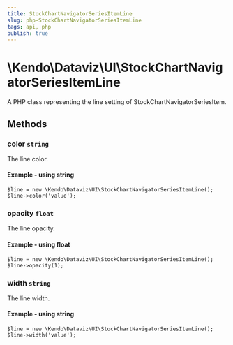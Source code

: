 ```yaml
---
title: StockChartNavigatorSeriesItemLine
slug: php-StockChartNavigatorSeriesItemLine
tags: api, php
publish: true
---
```


# \Kendo\Dataviz\UI\StockChartNavigatorSeriesItemLine

A PHP class representing the line setting of StockChartNavigatorSeriesItem.


## Methods

### color `string`

The line color.


#### Example - using string
    $line = new \Kendo\Dataviz\UI\StockChartNavigatorSeriesItemLine();
    $line->color('value');

### opacity `float`

The line opacity.


#### Example - using float
    $line = new \Kendo\Dataviz\UI\StockChartNavigatorSeriesItemLine();
    $line->opacity(1);

### width `string`

The line width.


#### Example - using string
    $line = new \Kendo\Dataviz\UI\StockChartNavigatorSeriesItemLine();
    $line->width('value');

